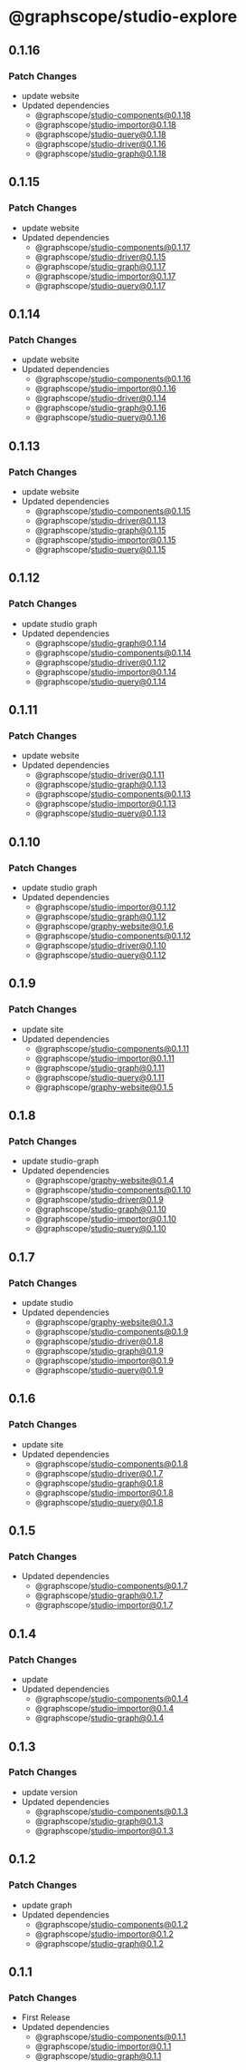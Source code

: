 # @graphscope/studio-explore

## 0.1.16

### Patch Changes

- update website
- Updated dependencies
  - @graphscope/studio-components@0.1.18
  - @graphscope/studio-importor@0.1.18
  - @graphscope/studio-query@0.1.18
  - @graphscope/studio-driver@0.1.16
  - @graphscope/studio-graph@0.1.18

## 0.1.15

### Patch Changes

- update website
- Updated dependencies
  - @graphscope/studio-components@0.1.17
  - @graphscope/studio-driver@0.1.15
  - @graphscope/studio-graph@0.1.17
  - @graphscope/studio-importor@0.1.17
  - @graphscope/studio-query@0.1.17

## 0.1.14

### Patch Changes

- update website
- Updated dependencies
  - @graphscope/studio-components@0.1.16
  - @graphscope/studio-importor@0.1.16
  - @graphscope/studio-driver@0.1.14
  - @graphscope/studio-graph@0.1.16
  - @graphscope/studio-query@0.1.16

## 0.1.13

### Patch Changes

- update website
- Updated dependencies
  - @graphscope/studio-components@0.1.15
  - @graphscope/studio-driver@0.1.13
  - @graphscope/studio-graph@0.1.15
  - @graphscope/studio-importor@0.1.15
  - @graphscope/studio-query@0.1.15

## 0.1.12

### Patch Changes

- update studio graph
- Updated dependencies
  - @graphscope/studio-graph@0.1.14
  - @graphscope/studio-components@0.1.14
  - @graphscope/studio-driver@0.1.12
  - @graphscope/studio-importor@0.1.14
  - @graphscope/studio-query@0.1.14

## 0.1.11

### Patch Changes

- update website
- Updated dependencies
  - @graphscope/studio-driver@0.1.11
  - @graphscope/studio-graph@0.1.13
  - @graphscope/studio-components@0.1.13
  - @graphscope/studio-importor@0.1.13
  - @graphscope/studio-query@0.1.13

## 0.1.10

### Patch Changes

- update studio graph
- Updated dependencies
  - @graphscope/studio-importor@0.1.12
  - @graphscope/studio-graph@0.1.12
  - @graphscope/graphy-website@0.1.6
  - @graphscope/studio-components@0.1.12
  - @graphscope/studio-driver@0.1.10
  - @graphscope/studio-query@0.1.12

## 0.1.9

### Patch Changes

- update site
- Updated dependencies
  - @graphscope/studio-components@0.1.11
  - @graphscope/studio-importor@0.1.11
  - @graphscope/studio-graph@0.1.11
  - @graphscope/studio-query@0.1.11
  - @graphscope/graphy-website@0.1.5

## 0.1.8

### Patch Changes

- update studio-graph
- Updated dependencies
  - @graphscope/graphy-website@0.1.4
  - @graphscope/studio-components@0.1.10
  - @graphscope/studio-driver@0.1.9
  - @graphscope/studio-graph@0.1.10
  - @graphscope/studio-importor@0.1.10
  - @graphscope/studio-query@0.1.10

## 0.1.7

### Patch Changes

- update studio
- Updated dependencies
  - @graphscope/graphy-website@0.1.3
  - @graphscope/studio-components@0.1.9
  - @graphscope/studio-driver@0.1.8
  - @graphscope/studio-graph@0.1.9
  - @graphscope/studio-importor@0.1.9
  - @graphscope/studio-query@0.1.9

## 0.1.6

### Patch Changes

- update site
- Updated dependencies
  - @graphscope/studio-components@0.1.8
  - @graphscope/studio-driver@0.1.7
  - @graphscope/studio-graph@0.1.8
  - @graphscope/studio-importor@0.1.8
  - @graphscope/studio-query@0.1.8

## 0.1.5

### Patch Changes

- Updated dependencies
  - @graphscope/studio-components@0.1.7
  - @graphscope/studio-graph@0.1.7
  - @graphscope/studio-importor@0.1.7

## 0.1.4

### Patch Changes

- update
- Updated dependencies
  - @graphscope/studio-components@0.1.4
  - @graphscope/studio-importor@0.1.4
  - @graphscope/studio-graph@0.1.4

## 0.1.3

### Patch Changes

- update version
- Updated dependencies
  - @graphscope/studio-components@0.1.3
  - @graphscope/studio-graph@0.1.3
  - @graphscope/studio-importor@0.1.3

## 0.1.2

### Patch Changes

- update graph
- Updated dependencies
  - @graphscope/studio-components@0.1.2
  - @graphscope/studio-importor@0.1.2
  - @graphscope/studio-graph@0.1.2

## 0.1.1

### Patch Changes

- First Release
- Updated dependencies
  - @graphscope/studio-components@0.1.1
  - @graphscope/studio-importor@0.1.1
  - @graphscope/studio-graph@0.1.1
